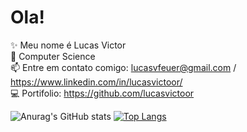 # Ola!

✨ Meu nome é Lucas Victor                                                                                                                                                          
📖 Computer Science                                                                                                                                                          
📫 Entre em contato comigo: lucasvfeuer@gmail.com / https://www.linkedin.com/in/lucasvictoor/                                                                                  
💻 Portifolio: https://github.com/lucasvictoor   

![Anurag's GitHub stats](https://github-readme-stats.vercel.app/api?username=lucasvictoor&show_icons=true&theme=tokyonight)
[![Top Langs](https://github-readme-stats.vercel.app/api/top-langs/?username=lucasvictoor&layout=compact&theme=tokyonight)](https://github.com/anuraghazra/github-readme-stats)
